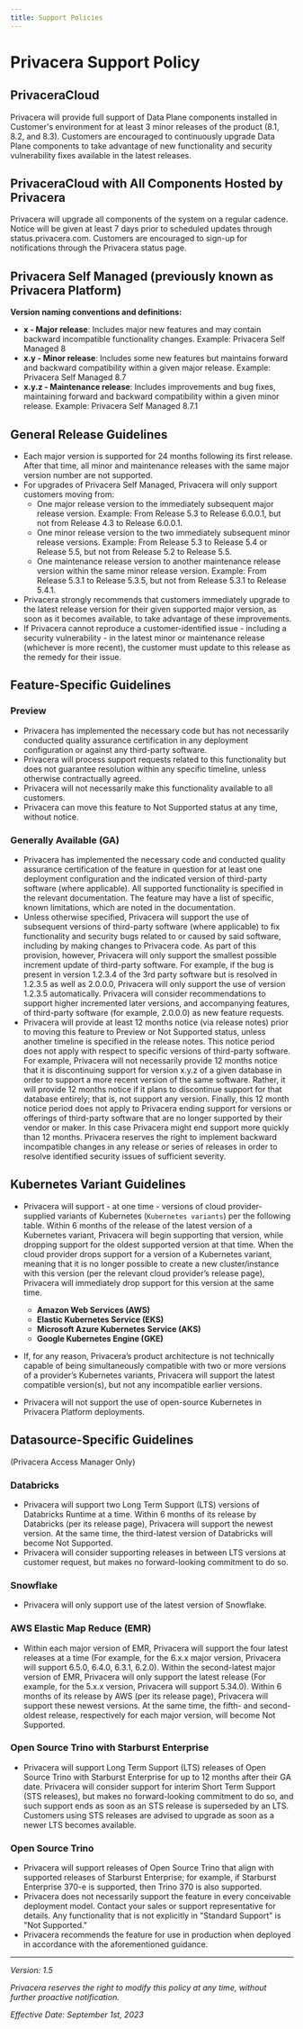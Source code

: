 ```yaml
---
title: Support Policies
---
```


# Privacera Support Policy



## PrivaceraCloud

Privacera will provide full support of Data Plane components installed in Customer's environment for at least 3 minor
releases of the product (8.1, 8.2, and 8.3). Customers are encouraged to continuously upgrade Data Plane components to
take advantage of new functionality and security vulnerability fixes available in the latest releases.

## PrivaceraCloud with All Components Hosted by Privacera

Privacera will upgrade all components of the system on a regular cadence. Notice will be given at least 7 days prior to
scheduled updates through status.privacera.com. Customers are encouraged to sign-up for notifications through the
Privacera status page.

## Privacera Self Managed (previously known as Privacera Platform)

**Version naming conventions and definitions:**

- **x - Major release**: Includes major new features and may contain backward incompatible functionality changes.
  Example: Privacera Self Managed 8
- **x.y - Minor release**: Includes some new features but maintains forward and backward compatibility within a given
  major release. Example: Privacera Self Managed 8.7
- **x.y.z - Maintenance release**: Includes improvements and bug fixes, maintaining forward and backward compatibility
  within a given minor release. Example: Privacera Self Managed 8.7.1

## General Release Guidelines

- Each major version is supported for 24 months following its first release. After that time, all minor and maintenance releases with the same major version number are not supported.
- For upgrades of Privacera Self Managed, Privacera will only support customers moving from:
    - One major release version to the immediately subsequent major release version. Example: From Release 5.3 to Release 6.0.0.1, but not from Release 4.3 to Release 6.0.0.1.
    - One minor release version to the two immediately subsequent minor release versions. Example: From Release 5.3 to Release 5.4 or Release 5.5, but not from Release 5.2 to Release 5.5.
    - One maintenance release version to another maintenance release version within the same minor release version. Example: From Release 5.3.1 to Release 5.3.5, but not from Release 5.3.1 to Release 5.4.1.
- Privacera strongly recommends that customers immediately upgrade to the latest release version for their given supported major version, as soon as it becomes available, to take advantage of these improvements.
- If Privacera cannot reproduce a customer-identified issue - including a security vulnerability - in the latest minor or maintenance release (whichever is more recent), the customer must update to this release as the remedy for their issue.

## Feature-Specific Guidelines

### Preview

- Privacera has implemented the necessary code but has not necessarily conducted quality assurance certification in any
  deployment configuration or against any third-party software.
- Privacera will process support requests related to this functionality but does not guarantee resolution within any
  specific timeline, unless otherwise contractually agreed.
- Privacera will not necessarily make this functionality available to all customers.
- Privacera can move this feature to Not Supported status at any time, without notice.

### Generally Available (GA)

- Privacera has implemented the necessary code and conducted quality assurance certification of the feature in question
  for at least one deployment configuration and the indicated version of third-party software (where applicable). All
  supported functionality is specified in the relevant documentation. The feature may have a list of specific, known
  limitations, which are noted in the documentation.
- Unless otherwise specified, Privacera will support the use of subsequent versions of third-party software (where
  applicable) to fix functionality and security bugs related to or caused by said software, including by making changes
  to Privacera code. As part of this provision, however, Privacera will only support the smallest possible increment
  update of third-party software. For example, if the bug is present in version 1.2.3.4 of the 3rd party software but is
  resolved in 1.2.3.5 as well as 2.0.0.0, Privacera will only support the use of version 1.2.3.5 automatically.
  Privacera will consider recommendations to support higher incremented later versions, and accompanying features, of
  third-party software (for example, 2.0.0.0) as new feature requests.
- Privacera will provide at least 12 months notice (via release notes) prior to moving this feature to Preview or Not
  Supported status, unless another timeline is specified in the release notes. This notice period does not apply with
  respect to specific versions of third-party software. For example, Privacera will not necessarily provide 12 months
  notice that it is discontinuing support for version x.y.z of a given database in order to support a more recent
  version of the same software. Rather, it will provide 12 months notice if it plans to discontinue support for that
  database entirely; that is, not support any version. Finally, this 12 month notice period does not apply to Privacera
  ending support for versions or offerings of third-party software that are no longer supported by their vendor or
  maker. In this case Privacera might end support more quickly than 12 months. Privacera reserves the right to implement
  backward incompatible changes in any release or series of releases in order to resolve identified security issues of
  sufficient severity.

## Kubernetes Variant Guidelines

- Privacera will support - at one time - versions of cloud provider-supplied variants of Kubernetes (`Kubernetes variants`) per the following table. Within 6 months of the release of the latest version of a Kubernetes variant, Privacera will begin supporting that version, while dropping support for the oldest supported version at that time. When the cloud provider drops support for a version of a Kubernetes variant, meaning that it is no longer possible to create a new cluster/instance with this version (per the relevant cloud provider’s release page), Privacera will immediately drop support for this version at the same time.
    - **Amazon Web Services (AWS)**
    - **Elastic Kubernetes Service (EKS)**
    - **Microsoft Azure Kubernetes Service (AKS)**
    - **Google Kubernetes Engine (GKE)**

- If, for any reason, Privacera’s product architecture is not technically capable of being simultaneously compatible with two or more versions of a provider’s Kubernetes variants, Privacera will support the latest compatible version(s), but not any incompatible earlier versions.

- Privacera will not support the use of open-source Kubernetes in Privacera Platform deployments.

## Datasource-Specific Guidelines

(Privacera Access Manager Only)

### Databricks
- Privacera will support two Long Term Support (LTS) versions of Databricks Runtime at a time. Within 6 months of its release by Databricks (per its release page), Privacera will support the newest version. At the same time, the third-latest version of Databricks will become Not Supported.
- Privacera will consider supporting releases in between LTS versions at customer request, but makes no forward-looking commitment to do so.

### Snowflake
- Privacera will only support use of the latest version of Snowflake.

### AWS Elastic Map Reduce (EMR)
- Within each major version of EMR, Privacera will support the four latest releases at a time (For example, for the 6.x.x major version, Privacera will support 6.5.0, 6.4.0, 6.3.1, 6.2.0). Within the second-latest major version of EMR, Privacera will only support the latest release (For example, for the 5.x.x version, Privacera will support 5.34.0). Within 6 months of its release by AWS (per its release page), Privacera will support these newest versions. At the same time, the fifth- and second-oldest release, respectively for each major version, will become Not Supported.

### Open Source Trino with Starburst Enterprise
- Privacera will support Long Term Support (LTS) releases of Open Source Trino with Starburst Enterprise for up to 12 months after their GA date. Privacera will consider support for interim Short Term Support (STS releases), but makes no forward-looking commitment to do so, and such support ends as soon as an STS release is superseded by an LTS. Customers using STS releases are advised to upgrade as soon as a newer LTS becomes available.

### Open Source Trino
- Privacera will support releases of Open Source Trino that align with supported releases of Starburst Enterprise; for example, if Starburst Enterprise 370-e is supported, then Trino 370 is also supported.
- Privacera does not necessarily support the feature in every conceivable deployment model. Contact your sales or support representative for details. Any functionality that is not explicitly in "Standard Support" is "Not Supported."
- Privacera recommends the feature for use in production when deployed in accordance with the aforementioned guidance.

---

*Version: 1.5*

*Privacera reserves the right to modify this policy at any time, without further proactive notification.*

*Effective Date: September 1st, 2023*
